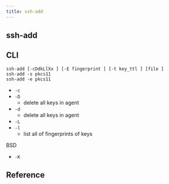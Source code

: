 ```yaml
---
title: ssh-add
---
```


## ssh-add

## CLI

```
ssh-add [-cDdkLlXx ] [-E fingerprint ] [-t key_ttl ] [file ]
ssh-add -s pkcs11
ssh-add -e pkcs11

```

* `-c`
* `-D`
    * delete all keys in agent
* `-d`
    * delete all keys in agent
* `-L`
* `-l`
    * list all of fingerprints of keys

BSD


* `-K`

## Reference
